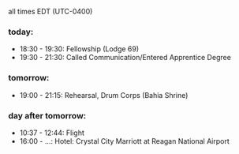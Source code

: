 all times EDT (UTC-0400)

### today:

* 18:30 - 19:30: Fellowship (Lodge 69)
* 19:30 - 21:30: Called Communication/Entered Apprentice Degree 

### tomorrow:

* 19:00 - 21:15: Rehearsal, Drum Corps (Bahia Shrine)

### day after tomorrow:

* 10:37 - 12:44: Flight
* 16:00 - ...: Hotel: Crystal City Marriott at Reagan National Airport
